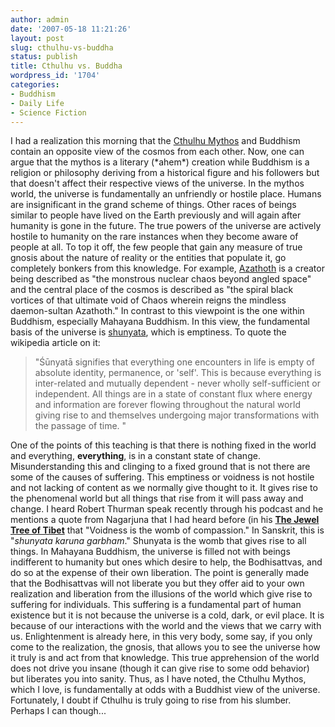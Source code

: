 ```yaml
---
author: admin
date: '2007-05-18 11:21:26'
layout: post
slug: cthulhu-vs-buddha
status: publish
title: Cthulhu vs. Buddha
wordpress_id: '1704'
categories:
- Buddhism
- Daily Life
- Science Fiction
---
```


I had a realization this morning that the [Cthulhu
Mythos](http://en.wikipedia.org/wiki/Cthulhu_Mythos) and Buddhism
contain an opposite view of the cosmos from each other. Now, one can
argue that the mythos is a literary (\*ahem\*) creation while Buddhism
is a religion or philosophy deriving from a historical figure and his
followers but that doesn't affect their respective views of the
universe. In the mythos world, the universe is fundamentally an
unfriendly or hostile place. Humans are insignificant in the grand
scheme of things. Other races of beings similar to people have lived on
the Earth previously and will again after humanity is gone in the
future. The true powers of the universe are actively hostile to humanity
on the rare instances when they become aware of people at all. To top it
off, the few people that gain any measure of true gnosis about the
nature of reality or the entities that populate it, go completely
bonkers from this knowledge. For example,
[Azathoth](http://en.wikipedia.org/wiki/Azathoth) is a creator being
described as "the monstrous nuclear chaos beyond angled space" and the
central place of the cosmos is described as "the spiral black vortices
of that ultimate void of Chaos wherein reigns the mindless daemon-sultan
Azathoth." In contrast to this viewpoint is the one within Buddhism,
especially Mahayana Buddhism. In this view, the fundamental basis of the
universe is [shunyata](http://en.wikipedia.org/wiki/Shunyata), which is
emptiness. To quote the wikipedia article on it:

> "Śūnyatā signifies that everything one encounters in life is empty of
> absolute identity, permanence, or 'self'. This is because everything
> is inter-related and mutually dependent - never wholly self-sufficient
> or independent. All things are in a state of constant flux where
> energy and information are forever flowing throughout the natural
> world giving rise to and themselves undergoing major transformations
> with the passage of time. "

One of the points of this teaching is that there is nothing fixed in the
world and everything, **everything**, is in a constant state of change.
Misunderstanding this and clinging to a fixed ground that is not there
are some of the causes of suffering. This emptiness or voidness is not
hostile and not lacking of content as we normally give thought to it. It
gives rise to the phenomenal world but all things that rise from it will
pass away and change. I heard Robert Thurman speak recently through his
podcast and he mentions a quote from Nagarjuna that I had heard before
(in his **[The Jewel Tree of
Tibet](http://www.amazon.com/Jewel-Tree-Tibet-Enlightenment-Buddhism/dp/0743257626)**
that "Voidness is the womb of compassion." In Sanskrit, this is
"*shunyata karuna garbham*." Shunyata is the womb that gives rise to all
things. In Mahayana Buddhism, the universe is filled not with beings
indifferent to humanity but ones which desire to help, the Bodhisattvas,
and do so at the expense of their own liberation. The point is generally
made that the Bodhisattvas will not liberate you but they offer aid to
your own realization and liberation from the illusions of the world
which give rise to suffering for individuals. This suffering is a
fundamental part of human existence but it is not because the universe
is a cold, dark, or evil place. It is because of our interactions with
the world and the views that we carry with us. Enlightenment is already
here, in this very body, some say, if you only come to the realization,
the gnosis, that allows you to see the universe how it truly is and act
from that knowledge. This true apprehension of the world does not drive
you insane (though it can give rise to some odd behavior) but liberates
you into sanity. Thus, as I have noted, the Cthulhu Mythos, which I
love, is fundamentally at odds with a Buddhist view of the universe.
Fortunately, I doubt if Cthulhu is truly going to rise from his slumber.
Perhaps I can though...
